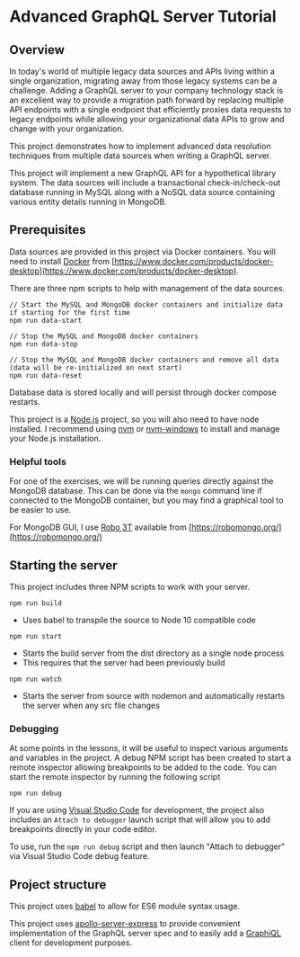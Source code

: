 # Advanced GraphQL Server Tutorial

## Overview
In today's world of multiple legacy data sources and APIs living within a single organization, migrating away from those legacy systems can be a challenge.
Adding a GraphQL server to your company technology stack is an excellent way to provide a migration path forward by replacing multiple API endpoints with
a single endpoint that efficiently proxies data requests to legacy endpoints while allowing your organizational data APIs to grow and change with your
organization.

This project demonstrates how to implement advanced data resolution techniques from multiple data sources when writing a GraphQL server.

This project will implement a new GraphQL API for a hypothetical library system. The data sources will include a transactional check-in/check-out database
running in MySQL along with a NoSQL data source containing various entity details running in MongoDB.

## Prerequisites
Data sources are provided in this project via Docker containers. You will need to install [Docker](https://www.docker.com)
from [https://www.docker.com/products/docker-desktop](https://www.docker.com/products/docker-desktop).

There are three npm scripts to help with management of the data sources.

```
// Start the MySQL and MongoDB docker containers and initialize data if starting for the first time
npm run data-start

// Stop the MySQL and MongoDB docker containers
npm run data-stop

// Stop the MySQL and MongoDB docker containers and remove all data (data will be re-initialized on next start)
npm run data-reset
```

Database data is stored locally and will persist through docker compose restarts.

This project is a [Node.js](https://nodejs.org/en/) project, so you will also need to have node installed. I recommend using
[nvm](https://github.com/creationix/nvm) or [nvm-windows](https://github.com/coreybutler/nvm-windows) to install and manage your Node.js installation.

### Helpful tools
For one of the exercises, we will be running queries directly against the MongoDB database. This can be done via the `mongo` command line if connected to the
MongoDB container, but you may find a graphical tool to be easier to use. 

For MongoDB GUI, I use [Robo 3T](https://robomongo.org/) available from [https://robomongo.org/](https://robomongo.org/)

## Starting the server

This project includes three NPM scripts to work with your server.
```
npm run build
```
- Uses babel to transpile the source to Node 10 compatible code


```
npm run start
```
- Starts the build server from the dist directory as a single node process
- This requires that the server had been previously build


```
npm run watch
```
- Starts the server from source with nodemon and automatically restarts the server when any src file changes


### Debugging
At some points in the lessons, it will be useful to inspect various arguments and variables in the project. A debug NPM script has been created to start a
remote inspector allowing breakpoints to be added to the code. You can start the remote inspector by running the following script

```
npm run debug
```

If you are using [Visual Studio Code](https://code.visualstudio.com/) for development, the project also includes an `Attach to debugger` launch script that 
will allow you to add breakpoints directly in your code editor.

To use, run the `npm run debug` script and then launch "Attach to debugger" via Visual Studio Code debug feature.

## Project structure

This project uses [babel](https://babeljs.io/) to allow for ES6 module syntax usage.

This project uses [apollo-server-express](https://www.npmjs.com/package/apollo-server-express) to provide convenient implementation of the GraphQL server spec
and to easily add a [GraphiQL](https://www.npmjs.com/package/graphiql) client for development purposes. 
